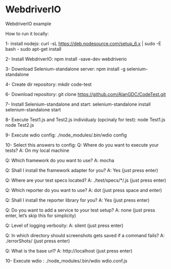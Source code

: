 # WebdriverIO 
WebdriverIO example

How to run it locally:

 1- install nodejs:
curl -sL https://deb.nodesource.com/setup_6.x | sudo -E bash - sudo apt-get install 

 2- Install WebdriverIO:
npm install -save-dev webdriverio

 3- Download Selenium-standalone server:
npm install -g selenium-standalone

 4- Create dir repository:
mkdir code-test

 6- Download repository:
git clone https://github.com/AlanGDC/CodeTest.git

 7- Install Selenium-standalone and start:
selenium-standalone install
selenium-standalone start

 8- Execute Test1.js and Test2.js individualy (opcinaly for test):
node Test1.js
node Test2.js

 9- Execute wdio config:
./node_modules/.bin/wdio config

 10- Select this answers to config:
Q: Where do you want to execute your tests?
A: On my local machine

Q: Which framework do you want to use?
A: mocha

Q: Shall I install the framework adapter for you?
A: Yes (just press enter)

Q: Where are your test specs located?
A: ./test/specs/*/.js (just press enter)

Q: Which reporter do you want to use?
A: dot (just press space and enter)

Q: Shall I install the reporter library for you?
A: Yes (just press enter)

Q: Do you want to add a service to your test setup?
A: none (just press enter, let’s skip this for simplicity)

Q: Level of logging verbosity:
A: silent (just press enter)

Q: In which directory should screenshots gets saved if a command fails?
A: ./errorShots/ (just press enter)

Q: What is the base url?
A: http://localhost (just press enter)



 10- Execute wdio :
./node_modules/.bin/wdio wdio.conf.js
